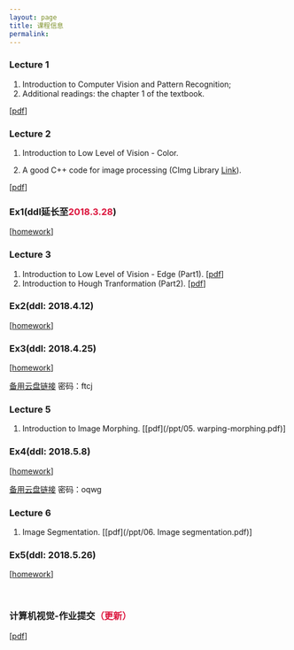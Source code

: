 ```yaml
---
layout: page
title: 课程信息
permalink: 
---
```


### Lecture 1

1. Introduction to Computer Vision and Pattern Recognition;
2. Additional readings: the chapter 1 of the textbook.

[[pdf](/ppt/01.pdf)]

### Lecture 2

1. Introduction to Low Level of Vision - Color.

2. A good C++ code for image processing (CImg Library [Link](/ppt/CImg相关资料.zip)).

[[pdf](/ppt/02.pdf)]

### Ex1(ddl延长至<font color="#DC143C">2018.3.28</font>)

[[homework](/homework/Ex1.zip)] 

### Lecture 3

1. Introduction to Low Level of Vision - Edge (Part1). [[pdf](/ppt/3_Edge_Part1.pdf)]
2. Introduction to Hough Tranformation (Part2). [[pdf](/ppt/3_Edge_Part2.pdf)]

### Ex2(ddl: 2018.4.12)

[[homework](/homework/Ex2.zip)]

### Ex3(ddl: 2018.4.25)

[[homework](/homework/Ex3.zip)]

[备用云盘链接](https://pan.baidu.com/s/1hCwfU7F7r-_z4ywJdkQSzQ)  密码：ftcj

### Lecture 5

1. Introduction to Image Morphing. [[pdf](/ppt/05. warping-morphing.pdf)]

### Ex4(ddl: 2018.5.8)

[[homework](/homework/Ex4.zip)]

[备用云盘链接](https://pan.baidu.com/s/1VKr09WQzSz4Pw6mI5zw-Pw)  密码：oqwg

### Lecture 6

1. Image Segmentation. [[pdf](/ppt/06. Image segmentation.pdf)]

### Ex5(ddl: 2018.5.26)

[[homework](/homework/Ex5.docx)]

<br>

### 计算机视觉-作业提交<font color="#DC143C">（更新）</font>


[[pdf](/homework/计算机视觉考核作业要求.pdf)]



